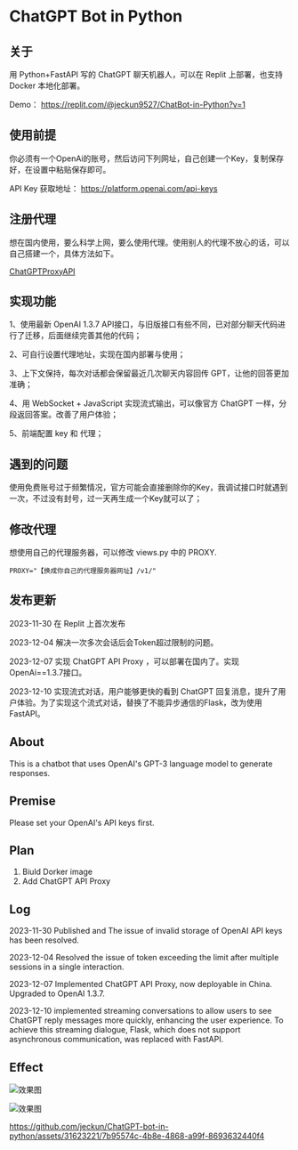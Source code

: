 # ChatGPT Bot in Python

## 关于

用 Python+FastAPI 写的 ChatGPT 聊天机器人，可以在 Replit 上部署，也支持 Docker 本地化部署。

Demo： https://replit.com/@jeckun9527/ChatBot-in-Python?v=1

## 使用前提

你必须有一个OpenAi的账号，然后访问下列网址，自己创建一个Key，复制保存好，在设置中粘贴保存即可。

API Key 获取地址： https://platform.openai.com/api-keys

## 注册代理

想在国内使用，要么科学上网，要么使用代理。使用别人的代理不放心的话，可以自己搭建一个，具体方法如下。


[ChatGPTProxyAPI](https://github.com/x-dr/chatgptProxyAPI)


## 实现功能

1、使用最新 OpenAI 1.3.7 API接口，与旧版接口有些不同，已对部分聊天代码进行了迁移，后面继续完善其他的代码；



2、可自行设置代理地址，实现在国内部署与使用；


3、上下文保持，每次对话都会保留最近几次聊天内容回传 GPT，让他的回答更加准确；



4、用 WebSocket + JavaScript 实现流式输出，可以像官方 ChatGPT 一样，分段返回答案。改善了用户体验；



5、前端配置 key 和 代理；


## 遇到的问题

使用免费账号过于频繁情况，官方可能会直接删除你的Key，我调试接口时就遇到一次，不过没有封号，过一天再生成一个Key就可以了；


## 修改代理

想使用自己的代理服务器，可以修改 views.py 中的 PROXY.

```
PROXY="【换成你自己的代理服务器网址】/v1/"
```

## 发布更新

2023-11-30 在 Replit 上首次发布

2023-12-04 解决一次多次会话后会Token超过限制的问题。

2023-12-07 实现 ChatGPT API Proxy ，可以部署在国内了。实现OpenAi==1.3.7接口。

2023-12-10 实现流式对话，用户能够更快的看到 ChatGPT 回复消息，提升了用户体验。为了实现这个流式对话，替换了不能异步通信的Flask，改为使用FastAPI。

## About

This is a chatbot that uses OpenAI's GPT-3 language model to generate responses.

## Premise

Please set your OpenAI's API keys first.

## Plan

1. Biuld Dorker image
2. Add ChatGPT API Proxy

## Log

2023-11-30 Published and The issue of invalid storage of OpenAI API keys has been resolved.

2023-12-04 Resolved the issue of token exceeding the limit after multiple sessions in a single interaction.

2023-12-07 Implemented ChatGPT API Proxy, now deployable in China. Upgraded to OpenAI 1.3.7.

2023-12-10 implemented streaming conversations to allow users to see ChatGPT reply messages more quickly, enhancing the user experience. To achieve this streaming dialogue, Flask, which does not support asynchronous communication, was replaced with FastAPI.

## Effect

![效果图](https://github.com/jeckun/ChatGPT-bot-in-python/blob/main/static/img/2566-11-30-20.29.55.webp)

![效果图](https://github.com/jeckun/ChatGPT-bot-in-python/blob/main/static/img/2566-11-30-20.30.24.webp)

https://github.com/jeckun/ChatGPT-bot-in-python/assets/31623221/7b95574c-4b8e-4868-a99f-8693632440f4
